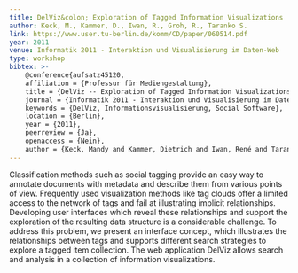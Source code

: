 ```yaml
---
title: DelViz&colon; Exploration of Tagged Information Visualizations
author: Keck, M., Kammer, D., Iwan, R., Groh, R., Taranko S.
link: https://www.user.tu-berlin.de/komm/CD/paper/060514.pdf
year: 2011
venue: Informatik 2011 - Interaktion und Visualisierung im Daten-Web
type: workshop
bibtex: >-
    @conference{aufsatz45120,
    affiliation = {Professur für Mediengestaltung},
    title = {DelViz -- Exploration of Tagged Information Visualizations},
    journal = {Informatik 2011 - Interaktion und Visualisierung im Daten-Web},
    keywords = {DelViz, Informationsvisualisierung, Social Software},
    location = {Berlin},
    year = {2011},
    peerreview = {Ja},
    openaccess = {Nein},
    author = {Keck, Mandy and Kammer, Dietrich and Iwan, René and Taranko, Severin and Groh, Rainer}}
---
```

Classification methods such as social tagging provide an easy way to annotate documents with metadata and describe them from various points of view. Frequently used visualization methods like tag clouds offer a limited access to the network of tags and fail at illustrating implicit relationships. Developing user interfaces which reveal these relationships and support the exploration of the resulting data structure is a considerable challenge. To address this problem, we present an interface concept, which illustrates the relationships between tags and supports different search strategies to explore a tagged item collection. The web application DelViz allows search and analysis in a collection of information visualizations.